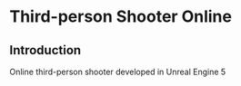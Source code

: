 # Third-person Shooter Online
## Introduction
Online third-person shooter developed in Unreal Engine 5
